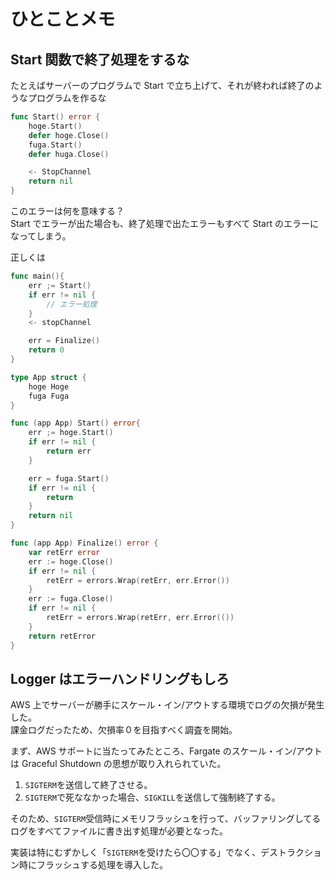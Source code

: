 # ひとことメモ

## Start 関数で終了処理をするな

たとえばサーバーのプログラムで Start で立ち上げて、それが終われば終了のようなプログラムを作るな

```Go
func Start() error {
    hoge.Start()
    defer hoge.Close()
    fuga.Start()
    defer huga.Close()

    <- StopChannel
    return nil
}
```

このエラーは何を意味する？  
Start でエラーが出た場合も、終了処理で出たエラーもすべて Start のエラーになってしまう。

正しくは

```Go
func main(){
    err ;= Start()
    if err != nil {
        // エラー処理
    }
    <- stopChannel

    err = Finalize()
    return 0
}

type App struct {
    hoge Hoge
    fuga Fuga
}

func (app App) Start() error{
    err ;= hoge.Start()
    if err != nil {
        return err
    }

    err = fuga.Start()
    if err != nil {
        return
    }
    return nil
}

func (app App) Finalize() error {
    var retErr error
    err := hoge.Close()
    if err != nil {
        retErr = errors.Wrap(retErr, err.Error())
    }
    err := fuga.Close()
    if err != nil {
        retErr = errors.Wrap(retErr, err.Error(())
    }
    return retError
}
```

## Logger はエラーハンドリングもしろ

AWS 上でサーバーが勝手にスケール・イン/アウトする環境でログの欠損が発生した。  
課金ログだったため、欠損率０を目指すべく調査を開始。

まず、AWS サポートに当たってみたところ、Fargate のスケール・イン/アウトは Graceful Shutdown の思想が取り入れられていた。

1. `SIGTERM`を送信して終了させる。
2. `SIGTERM`で死ななかった場合、`SIGKILL`を送信して強制終了する。

そのため、`SIGTERM`受信時にメモリフラッシュを行って、バッファリングしてるログをすべてファイルに書き出す処理が必要となった。

実装は特にむずかしく「`SIGTERM`を受けたら〇〇する」でなく、デストラクション時にフラッシュする処理を導入した。
